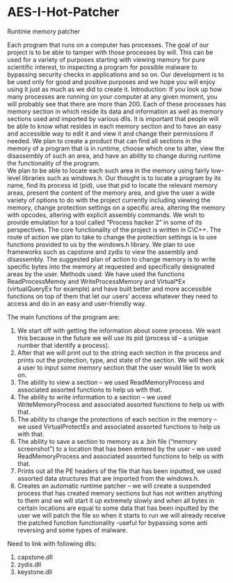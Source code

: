 # AES-I-Hot-Patcher
Runtime memory patcher

Each program that runs on a computer has processes. The goal of our project is to be able to tamper with those processes by will. This can be used for a variety of purposes starting with viewing memory for pure scientific interest, to inspecting a program for possible malware to bypassing security checks in applications and so on. Our development is to be used only for good and positive purposes and we hope you will enjoy using it just as much as we did to create it.
Introduction:
If you look up how many processes are running on your computer at any given moment, you will probably see that there are more than 200. Each of these processes has memory section in which reside its data and information as well as memory sections used and imported by various dlls.
It is important that people will be able to know what resides in each memory section and to have an easy and accessible way to edit it and view it and change their permissions if needed. 
We plan to create a product that can find all sections in the memory of a program that is in runtime, choose which one to alter, view the disassembly of such an area, and have an ability to change during runtime the functionality of the program.  
We plan to be able to locate each such area in the memory using fairly low-level libraries such as windows.h. Our thought is to locate a program by its name, find its process id (pid), use that pid to locate the relevant memory areas, present the content of the memory area, and give the user a wide variety of options to do with the project currently including viewing the memory, change protection settings on a specific area, altering the memory with opcodes, altering with explicit assembly commands.
We wish to provide emulation for a tool called “Process hacker 2” in some of its perspectives. 
The core functionality of the project is written in C\C++.
The route of action we plan to take to change the protection settings is to use functions provided to us by the windows.h library. We plan to use frameworks such as capstone and zydis to view the assembly and disassembly. The suggested plan of action to change memory is to write specific bytes into the memory at requested and specifically designated areas by the user.
Methods used:
We have used the functions ReadProcessMemoy and WriteProcessMemory and Virtual*Ex (virtualQueryEx for example) and have built better and more accessible functions on top of them that let our users’ access whatever they need to access and do in an easy and user-friendly way.

The main functions of the program are:
1.	We start off with getting the information about some process. We want this because in the future we will use its pid (process id – a unique number that identify a process).
2.	After that we will print out to the string each section in the process and prints out the protection, type, and state of the section. We will then ask a user to input some memory section that the user would like to work on. 
3.	The ability to view a section – we used ReadMemoryProcess and associated assorted functions to help us with that.
4.	The ability to write information to a section – we used WriteMemoryProcess and associated assorted functions to help us with that.
5.	The ability to change the protections of each section in the memory – we used VirtualProtectEx and associated assorted functions to help us with that.
6.	The ability to save a section to memory as a .bin file (“memory screenshot”) to a location that has been entered by the user – we used ReadMemoryProcess and associated assorted functions to help us with that.
7.	Prints out all the PE headers of the file that has been inputted, we used assorted data structures that are imported from the windows.h.
8.	Creates an automatic runtime patcher – we will create a suspended process that has created memory sections but has not written anything to them and we will start it up extremely slowly and when all bytes in certain locations are equal to some data that has been inputted by the user we will patch the file so when it starts to run we will already receive the patched function functionality -useful for bypassing some anti reversing and some types of malware.



Need to link with following dlls:
1. capstone.dll
2. zydis.dll
3. keystone.dll
